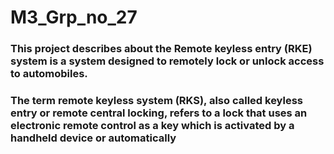 # M3_Grp_no_27


### **This project describes about the Remote keyless entry (RKE) system is a system designed to remotely lock or unlock access to automobiles.** 
### **The term remote keyless system (RKS), also called keyless entry or remote central locking, refers to a lock that uses an electronic remote control as a key which is activated by a handheld device or automatically**